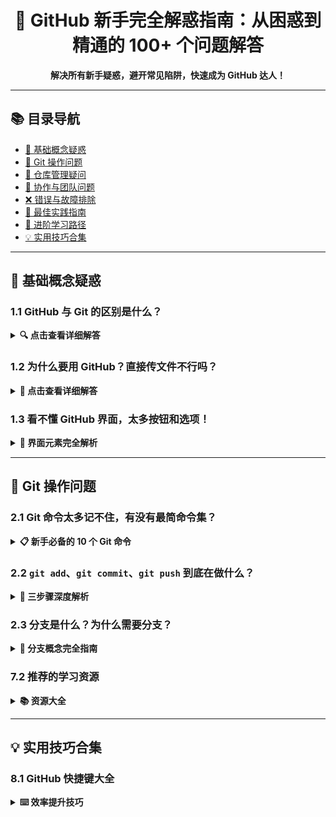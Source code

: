 <div align="center">

# 🎯 GitHub 新手完全解惑指南：从困惑到精通的 100+ 个问题解答

**解决所有新手疑惑，避开常见陷阱，快速成为 GitHub 达人！**

</div>

---

## 📚 目录导航

- [🤔 基础概念疑惑](#-基础概念疑惑)
- [🔧 Git 操作问题](#-git-操作问题)
- [🚀 仓库管理疑问](#-仓库管理疑问)
- [👥 协作与团队问题](#-协作与团队问题)
- [❌ 错误与故障排除](#-错误与故障排除)
- [🎯 最佳实践指南](#-最佳实践指南)
- [🔮 进阶学习路径](#-进阶学习路径)
- [💡 实用技巧合集](#-实用技巧合集)

---

## 🤔 基础概念疑惑

### 1.1 GitHub 与 Git 的区别是什么？
<details>
<summary><b>🔍 点击查看详细解答</b></summary>

```markdown
## 核心区别理解

### Git - 版本控制工具
- ✅ **本地操作**: 在你的电脑上运行
- ✅ **版本管理**: 跟踪代码变化历史
- ✅ **分支管理**: 创建和管理代码分支
- ✅ **分布式**: 每个开发者都有完整仓库副本

### GitHub - 代码托管平台  
- ✅ **云端存储**: 在线代码仓库托管
- ✅ **协作功能**: Issue、Pull Request、代码审查
- ✅ **项目管理**: Projects、Wiki、Actions
- ✅ **社交编程**: Star、Fork、关注开发者

## 生动比喻
想象 Git 是 "Word 文档的版本历史" 功能，
而 GitHub 是 "Google Docs" 的在线协作平台。

## 工作流程
1. 本地用 Git 管理代码版本
2. 推送到 GitHub 进行协作和备份
3. 从 GitHub 拉取他人代码更新
```

**常见误区澄清：**
- ❌ 错误：Git 和 GitHub 是同一个东西
- ✅ 正确：Git 是工具，GitHub 是使用这个工具的在线平台

</details>

### 1.2 为什么要用 GitHub？直接传文件不行吗？
<details>
<summary><b>📁 点击查看详细解答</b></summary>

```markdown
## 传统文件传输的问题
### 版本混乱
- "最终版.docx" → "最终版2.docx" → "真正最终版.docx"
- 不知道哪个版本是最新的
- 无法追溯谁修改了什么

### 协作困难
- 同时编辑会产生冲突
- 无法看到别人的修改
- 合并更改极其麻烦

## GitHub 的优势
### 版本控制
- 🔄 完整的历史记录
- 📝 每次修改都有详细说明
- 🔍 可以比较不同版本的差异
- ⏪ 可以回退到任意历史版本

### 团队协作
- 👥 多人同时工作不冲突
- 🔀 自动合并更改
- 👁️ 清晰的代码审查流程
- 📊 可视化的工作进度

### 代码安全
- 💾 自动备份到云端
- 🔒 权限控制和访问管理
- 🚨 问题追踪和解决记录
```

**实际场景对比：**
| 场景 | 传统方式 | GitHub 方式 |
|------|----------|-------------|
| 写论文 | 邮件来回发送文档 | 共同编辑一个仓库 |
| 团队开发 | 压缩包传递代码 | 分支协作和代码审查 |
| 版本回退 | 手动找备份文件 | `git reset` 一键回退 |

</details>

### 1.3 看不懂 GitHub 界面，太多按钮和选项！
<details>
<summary><b>🎨 界面元素完全解析</b></summary>

```markdown
## 仓库主页主要区域

### 顶部导航栏
- **Code**: 查看代码文件（最常用）
- **Issues**: 问题讨论和任务管理
- **Pull requests**: 代码合并请求
- **Actions**: 自动化工作流
- **Projects**: 项目管理看板
- **Wiki**: 项目文档
- **Security**: 安全相关设置
- **Insights**: 数据分析和统计

### 右侧边栏
- **About**: 项目描述和链接
- **Releases**: 版本发布
- **Packages**: 软件包管理
- **Contributors**: 贡献者列表
- **Languages**: 项目使用的编程语言

### 代码文件区域
- 📁 文件夹和文件列表
- 📝 README.md 项目说明文件
- 🔍 文件搜索和过滤
- 📏 代码行数统计

## 新手重点关注
1. **Code** - 查看和下载代码
2. **Issues** - 提问和讨论问题  
3. **Pull requests** - 查看代码更新
4. **README.md** - 项目使用说明
```

**界面学习技巧：**
- 🎯 先掌握 Code、Issues、Pull requests 三个核心标签
- 🔍 多用搜索功能查找需要的内容
- 📱 安装 GitHub Mobile App 熟悉基础功能
- 💡 每个按钮都可以悬停查看功能介绍

</details>

---

## 🔧 Git 操作问题

### 2.1 Git 命令太多记不住，有没有最简命令集？
<details>
<summary><b>📋 新手必备的 10 个 Git 命令</b></summary>

```bash
# 🎯 新手生存命令包

# 1. 克隆仓库（下载项目）
git clone https://github.com/用户名/仓库名.git

# 2. 查看状态（我在哪里？发生了什么？）
git status

# 3. 添加文件到暂存区（准备提交）
git add 文件名          # 添加单个文件
git add .              # 添加所有文件

# 4. 提交更改（保存版本）
git commit -m "描述这次修改的内容"

# 5. 推送到远程仓库（上传到 GitHub）
git push

# 6. 拉取更新（下载别人的修改）
git pull

# 7. 查看历史（谁改了啥？）
git log

# 8. 创建分支（开个新工作区）
git branch 新分支名

# 9. 切换分支（换到其他工作区）
git checkout 分支名

# 10. 比较差异（我改了啥？）
git diff
```

**命令记忆技巧：**
- 🐶 **工作流记忆法**: 克隆 → 修改 → 添加 → 提交 → 推送
- 🎵 **节奏记忆法**: `clone` → `status` → `add` → `commit` → `push`
- 📝 **场景记忆法**: 按实际使用场景分组记忆

</details>

### 2.2 `git add`、`git commit`、`git push` 到底在做什么？
<details>
<summary><b>🔄 三步骤深度解析</b></summary>

```markdown
## 生动比喻：写信寄信过程

### 第一步：git add - 把信纸放进信封
```
工作区（你的文件夹）
    ↓ 选择要寄出的文件
暂存区（信封）
```

### 第二步：git commit - 封上信封并写地址
```
暂存区（信封）
    ↓ 打包并写好描述
本地仓库（邮箱待寄区）
```

### 第三步：git push - 把信投递到邮局
```
本地仓库（邮箱待寄区）
    ↓ 发送到远程
GitHub（邮局）
```

## 技术原理解析

### 工作区 (Working Directory)
- 你正在编辑的文件
- 肉眼可见的文件夹内容
- 修改后显示为红色（未跟踪）

### 暂存区 (Staging Area)
- 准备提交的文件列表
- `git add` 后显示为绿色（已暂存）
- 相当于"购物车"

### 本地仓库 (Local Repository)
- 已提交的版本历史
- 每次 `git commit` 创建一个新版本
- 保存在 `.git` 隐藏文件夹中

### 远程仓库 (Remote Repository)
- GitHub 上的云端存储
- `git push` 上传本地提交
- `git pull` 下载他人提交
```

**常见问题解答：**
- ❓ **问**: 为什么需要暂存区？不能直接提交吗？
- ✅ **答**: 暂存区让你选择性地提交文件，比如只提交源码不提交临时文件

- ❓ **问**: `git commit` 后文件去哪了？
- ✅ **答**: 进入本地版本历史，可以在 `.git` 文件夹中找到

</details>

### 2.3 分支是什么？为什么需要分支？
<details>
<summary><b>🌿 分支概念完全指南</b></summary>

```markdown
## 分支的生动比喻

### 比喻一：写作业场景
- **main 分支**: 整洁的正式作业本
- **feature 分支**: 草稿纸上写新题目
- **完成后再抄到作业本**: 合并到 main 分支

### 比喻二：公路建设
- **main 分支**: 正在通行的主路
- **feature 分支**: 旁边修建的新车道
- **修好后再开放通行**: 合并到 main 分支

## 为什么需要分支？

### 安全开发
```bash
# 在安全的环境中开发新功能
git checkout -b new-feature    # 创建新分支
# 尽情修改和实验，不影响主分支
git checkout main              # 回到稳定版本
```

### 并行工作
```bash
# 多人同时开发不同功能
开发者A: git checkout -b feature-login
开发者B: git checkout -b feature-payment
# 互不干扰，最后合并
```

### 版本管理
```bash
# 维护多个版本
git checkout -b version-1.0    # 版本1.0维护分支
git checkout -b version-2.0    # 版本2.0开发分支
```

## 新手分支策略
1. **main**: 稳定可用的代码
2. **develop**: 开发中的功能
3. **feature/功能名**: 具体功能开发
4. **hotfix/紧急修复**: 线上问题修复
```

**分支操作可视化：**
```
main:        A --- B --- C --- F
                       \
develop:                D --- E
                              \
feature/login:                 G --- H
```

</details>

---

## 🚀 仓库管理疑问

### 3.1 第一次创建仓库，应该设置什么？
<details>
<summary><b>🆕 新仓库初始化清单</b></summary>

```markdown
## 🎯 必须配置的项目

### 1. README.md 项目说明
```markdown
# 项目名称

## 项目简介
简洁描述项目是做什么的

## 功能特性
- 功能1
- 功能2

## 安装使用
1. 安装步骤
2. 使用方法

## 贡献指南
如何参与开发
```

### 2. .gitignore 忽略文件
```gitignore
# 依赖文件夹
node_modules/
vendor/

# 日志文件
*.log

# 系统文件
.DS_Store
Thumbs.db

# 环境配置（包含敏感信息）
.env
config/credentials.yml
```

### 3. LICENSE 开源协议
- **MIT**: 最宽松，推荐新手使用
- **Apache 2.0**: 包含专利保护
- **GPL v3**: 要求衍生作品也开源

### 4. 基础文件结构
```
项目名/
├── README.md          # 项目说明
├── .gitignore         # 忽略文件配置  
├── LICENSE            # 开源协议
├── src/               # 源代码
│   ├── index.js       # 主文件
│   └── utils/         # 工具函数
├── docs/              # 文档
│   └── tutorial.md    # 教程
└── examples/          # 使用示例
    └── demo.js        # 演示代码
```

## ⚙️ 推荐设置
- ✅ **Description**: 填写项目描述
- ✅ **Topics**: 添加相关标签
- ✅ **Add .gitignore**: 选择项目类型
- ✅ **Choose a license**: 选择开源协议
```

</details>

### 3.2 .gitignore 是什么？为什么需要它？
<details>
<summary><b>🚫 忽略文件完全指南</b></summary>

```markdown
## 什么是 .gitignore？

.gitignore 是一个配置文件，告诉 Git 哪些文件或文件夹不应该被版本控制。

## 为什么需要 .gitignore？

### 避免提交无用文件
```bash
# 不好的做法：提交所有文件
node_modules/    # 1.2GB 的依赖文件
*.log           # 不断增长的日志文件
.env            # 包含密码的配置文件

# 好的做法：忽略这些文件
# 仓库只包含源代码和文档
```

### 保护敏感信息
```gitignore
# 忽略包含密码的文件
.env
config/database.yml
keys/private.pem

# 忽略个人IDE配置
.vscode/
.idea/
```

### 减少仓库体积
- 依赖文件（node_modules/, vendor/）通常很大
- 构建产物（dist/, build/）可以重新生成
- 系统文件（.DS_Store, thumbs.db）无意义

## 常用 .gitignore 规则

### 按文件类型
```gitignore
# 日志文件
*.log
npm-debug.log*

# 运行时文件
*.pid
*.seed
*.pid.lock
```

### 按文件夹
```gitignore
# 依赖文件夹
node_modules/
jspm_packages/

# 构建输出
build/
dist/
out/

# 缓存文件夹
.npm
.eslintcache
```

### 按环境
```gitignore
# 环境变量文件
.env
.env.local
.env.development.local
```

## 生成 .gitignore 的工具
- [gitignore.io](https://www.toptal.com/developers/gitignore) - 根据技术栈生成
- GitHub 新建仓库时自动生成
- 各语言框架提供的标准 .gitignore
```

</details>

---

## 👥 协作与团队问题

### 4.1 如何参与开源项目？从哪开始？
<details>
<summary><b>🌍 开源贡献完全指南</b></summary>

```markdown
## 参与开源的步骤

### 第一步：找到适合的项目
```markdown
寻找标准：
- 🔰 有 "good first issue" 标签
- 📚 文档齐全的项目
- 💬 活跃的社区讨论
- 🆕 你正在使用或感兴趣的项目
```

### 第二步：理解项目结构
```bash
# 1. Fork 项目（创建你的副本）
# 点击 GitHub 页面右上角 Fork 按钮

# 2. 克隆到本地
git clone https://github.com/你的用户名/项目名.git

# 3. 探索项目结构
cd 项目名
ls -la
cat README.md
```

### 第三步：从简单的开始
```markdown
推荐新手任务：
- 📝 修复文档错别字
- 🌐 帮助翻译文档
- 🐛 修复简单的 bug
- 🔧 添加测试用例
- 💡 提出改进建议
```

### 第四步：提交你的贡献
```bash
# 1. 创建功能分支
git checkout -b fix-typo-in-readme

# 2. 做出修改
# 编辑文件...

# 3. 提交更改
git add .
git commit -m "docs: fix typo in README"

# 4. 推送到你的仓库
git push origin fix-typo-in-readme

# 5. 创建 Pull Request
# 在 GitHub 页面点击 "Compare & pull request"
```

## 开源贡献礼仪

### 沟通技巧
```markdown
提问前：
- [ ] 阅读过文档和 README
- [ ] 搜索过已有的 Issues
- [ ] 尝试自己解决问题

提问时：
- 清晰描述问题
- 提供复现步骤
- 说明你的环境信息
```

### 代码规范
```markdown
提交前检查：
- [ ] 代码符合项目规范
- [ ] 通过了所有测试
- [ ] 更新了相关文档
- [ ] 提交信息清晰明确
```

## 寻找新手友好项目
- [good-first-issue](https://github.com/topics/good-first-issue)
- [first-timers-only](https://www.firsttimersonly.com/)
- [up-for-grabs](https://up-for-grabs.net/)
```

</details>

### 4.2 Pull Request 流程完全看不懂？
<details>
<summary><b>🔄 PR 流程一步步解析</b></summary>

```markdown
## Pull Request 完整流程

### 第一步：Fork 项目
```
原始仓库: owner/original-repo
    ↓ Fork
你的仓库: your-username/original-repo
```

### 第二步：克隆和修改
```bash
# 克隆你的仓库副本
git clone https://github.com/your-username/repo.git

# 创建功能分支
git checkout -b my-feature

# 进行修改...
git add .
git commit -m "Add new feature"

# 推送到你的仓库
git push origin my-feature
```

### 第三步：创建 Pull Request
```
在 GitHub 页面：
1. 进入你的仓库
2. 点击 "Pull requests"
3. 点击 "New pull request"
4. 选择 base: original-repo/main ← compare: your-username/my-feature
5. 填写 PR 描述
6. 点击 "Create pull request"
```

### 第四步：代码审查和修改
```markdown
审查过程中：
- 👀 维护者审查你的代码
- 💬 提出修改建议
- 🔧 你根据反馈修改代码
- ✅ 维护者批准合并
```

### 第五步：合并完成
```
你的代码被合并到原始项目！
成为项目的贡献者 🎉
```

## PR 描述模板
```markdown
## 变更描述
[详细描述你做了哪些修改]

## 相关 Issue
Close #123  [链接到相关的问题]

## 检查清单
- [ ] 代码遵循项目规范
- [ ] 添加或更新了测试
- [ ] 文档已更新
- [ ] 所有测试通过

## 截图（如有界面变更）
[上传截图说明变化]
```

## 常见 PR 问题
- ❓ **问**: PR 和 Issue 有什么区别？
- ✅ **答**: Issue 是讨论问题，PR 是提交代码解决方案

- ❓ **问**: 可以提交多个 commit 吗？
- ✅ **答**: 可以，但建议最后 squash 成一个清晰的 commit
```

</details>

---

## ❌ 错误与故障排除

### 5.1 遇到 `fatal: not a git repository` 错误怎么办？
<details>
<summary><b>🚨 常见 Git 错误解决方案</b></summary>

```markdown
## 错误信息大全

### 1. fatal: not a git repository
```bash
# 错误原因：当前文件夹不是 Git 仓库
# 解决方案：
git init                        # 初始化新仓库
# 或
git clone https://github.com/username/repo.git  # 克隆现有仓库
```

### 2. error: failed to push some refs
```bash
# 错误原因：本地落后于远程仓库
# 解决方案：
git pull origin main           # 先拉取最新代码
git push origin main           # 再推送你的更改
```

### 3. error: Your local changes would be overwritten
```bash
# 错误原因：本地有未提交的修改
# 解决方案：
git stash                      # 暂存本地修改
git pull origin main           # 拉取更新
git stash pop                  # 恢复本地修改
```

### 4. fatal: refusing to merge unrelated histories
```bash
# 错误原因：两个不相关的仓库历史
# 解决方案：
git pull origin main --allow-unrelated-histories
```

### 5. error: src refspec main does not match any
```bash
# 错误原因：分支名不匹配
# 解决方案：
git branch -M main            # 重命名分支为 main
git push -u origin main       # 推送并设置上游分支
```

## 错误预防技巧

### 操作前检查状态
```bash
# 在执行任何操作前
git status                    # 查看当前状态
git log --oneline -5         # 查看最近提交
```

### 使用图形化工具
- GitHub Desktop
- GitKraken
- SourceTree
- VS Code Git 集成

### 备份重要修改
```bash
# 在重大操作前备份
git branch backup-branch      # 创建备份分支
git tag backup-tag           # 创建备份标签
```
```

</details>

### 5.2 代码冲突了！怎么解决？
<details>
<summary><b>⚔️ 冲突解决完全指南</b></summary>

```markdown
## 冲突产生的原因

### 场景重现
```
开发者A: 修改了第10行代码
开发者B: 也修改了第10行代码
Git: 我不知道该用哪个版本！💥
```

## 冲突解决步骤

### 第一步：识别冲突
```bash
git status
# 显示：both modified: file.txt
```

### 第二步：查看冲突文件
```python
<<<<<<< HEAD
print("这是开发者A的代码")
=======
print("这是开发者B的代码")
>>>>>>> branch-B
```

### 第三步：手动解决冲突
```python
# 删除冲突标记，选择或合并代码
print("这是合并后的代码")
```

### 第四步：标记冲突已解决
```bash
git add file.txt              # 添加解决后的文件
git commit -m "Resolve merge conflict"
```

## 冲突预防策略

### 沟通协调
```markdown
团队协作规范：
- 📅 定期同步代码
- 💬 修改公共文件前在群里通知
- 🎯 明确代码负责人
```

### 技术手段
```bash
# 频繁拉取更新
git pull origin main --rebase

# 使用功能分支
git checkout -b feature/xxx
# 而不是直接在 main 分支修改
```

### 工具辅助
```markdown
冲突解决工具：
- VS Code: 内置冲突解决界面
- Meld: 可视化对比工具
- KDiff3: 三向合并工具
- GitHub Desktop: 图形化解决
```

## 高级冲突解决

### 使用 rebase
```bash
# 在功能分支上
git rebase main              # 重新应用你的提交
# 解决可能出现的冲突
git rebase --continue        # 继续 rebase
```

### 使用 mergetool
```bash
git config --global merge.tool vscode
git mergetool                # 使用配置的工具解决冲突
```
```

</details>

---

## 🎯 最佳实践指南

### 6.1 提交信息怎么写才专业？
<details>
<summary><b>📝 提交信息规范指南</b></summary>

```markdown
## 提交信息结构

### 格式规范
```
<type>(<scope>): <subject>

<body>

<footer>
```

### 类型 (type)
- ✨ `feat`: 新功能
- 🐛 `fix`: 修复 bug
- 📚 `docs`: 文档更新
- 🎨 `style`: 代码格式调整
- 🔧 `refactor`: 代码重构
- 🧪 `test`: 测试相关
- 🚀 `perf`: 性能优化
- 🏗️ `build`: 构建系统
- 🔒 `security`: 安全相关

### 示例对比

#### 不好的提交信息
```bash
git commit -m "修改了一些东西"
git commit -m "修复bug"
git commit -m "更新"
```

#### 专业的提交信息
```bash
git commit -m "feat(auth): 添加用户登录功能"
git commit -m "fix(api): 修复用户列表分页错误"
git commit -m "docs(readme): 更新安装说明"
```

### 详细示例
```bash
git commit -m "feat(payment): 集成支付宝支付

- 添加支付宝 SDK 依赖
- 实现支付页面和回调处理
- 添加支付状态查询接口

Close #123
BREAKING CHANGE: 支付接口返回值结构调整"
```

## 提交信息的好处

### 可读的历史
```
git log --oneline
# 输出：
# feat(auth): 添加第三方登录
# fix(ui): 修复移动端布局
# docs: 更新 API 文档
```

### 自动化工具
- 🔄 自动生成变更日志
- 🏷️ 自动确定版本号
- 📊 统计分析提交类型
```

</details>

### 6.2 如何组织项目文件结构？
<details>
<summary><b>📁 项目结构最佳实践</b></summary>

```markdown
## 标准项目结构

### 小型项目
```
project/
├── README.md
├── .gitignore
├── package.json       # 或 requirements.txt
├── src/
│   ├── index.js
│   ├── utils/
│   └── components/
├── tests/
├── docs/
└── examples/
```

### 中型项目  
```
project/
├── README.md
├── .github/           # GitHub 相关配置
│   ├── workflows/
│   ├── ISSUE_TEMPLATE/
│   └── PULL_REQUEST_TEMPLATE.md
├── src/
│   ├── core/          # 核心业务逻辑
│   ├── api/           # 接口层
│   ├── database/      # 数据层
│   └── utils/         # 工具函数
├── tests/
│   ├── unit/          # 单元测试
│   ├── integration/   # 集成测试
│   └── fixtures/      # 测试数据
├── docs/
│   ├── api.md
│   ├── deployment.md
│   └── development.md
├── scripts/           # 构建和部署脚本
└── config/            # 配置文件
```

## 文件命名规范

### 代码文件
```markdown
推荐：
- userService.js      # 驼峰命名
- auth-middleware.js  # 中划线连接
- Database.php        # 帕斯卡命名

不推荐：
- user_service.js     # 下划线（不符合语言习惯）
- UserService.js      # 首字母大写（函数/变量）
```

### 资源文件
```markdown
图片：
- logo.png
- banner-homepage.jpg
- icon-user-avatar.svg

文档：
- getting-started.md
- api-reference.md
- deployment-guide.md
```

## 特殊文件说明

### .github/ 文件夹
```markdown
workflows/          # GitHub Actions 配置
ISSUE_TEMPLATE/     # Issue 模板
PULL_REQUEST_TEMPLATE.md  # PR 模板
CODEOWNERS          # 代码负责人
SECURITY.md         # 安全策略
```

### 配置文件
```markdown
.editorconfig       # 编辑器配置
.prettierrc         # 代码格式化
.eslintrc.js        # 代码检查
.gitattributes      # Git 属性配置
```
```

</details>

---

## 🔮 进阶学习路径

### 7.1 从新手到专家的学习路线
<details>
<summary><b>📈 阶段性成长指南</b></summary>

```markdown
## 🎒 第一阶段：新手入门 (1-4周)

### 学习目标
- ✅ 理解 Git 和 GitHub 基本概念
- ✅ 掌握基础 Git 命令
- ✅ 创建和管理个人仓库
- ✅ 学会使用 Issues 和 README

### 实践项目
1. 创建个人博客仓库
2. 编写项目说明文档
3. 提交第一个 Pull Request

## 🚀 第二阶段：进阶开发 (1-3个月)

### 学习目标
- ✅ 掌握分支管理和合并
- ✅ 理解 Pull Request 流程
- ✅ 学会解决代码冲突
- ✅ 参与开源项目贡献

### 实践项目
1. 为开源项目修复 bug
2. 添加新功能并提交 PR
3. 参与代码审查

## 🔧 第三阶段：高级工具 (3-6个月)

### 学习目标
- ✅ 掌握 GitHub Actions 自动化
- ✅ 使用 GitHub Pages 部署网站
- ✅ 理解项目管理工具
- ✅ 学会团队协作规范

### 实践项目
1. 设置 CI/CD 流水线
2. 部署个人作品集网站
3. 在团队项目中担任代码审查者

## 🏗️ 第四阶段：专家架构 (6个月+)

### 学习目标
- ✅ 设计复杂项目架构
- ✅ 制定团队开发规范
- ✅ 管理大型开源项目
- ✅ 指导新人成长

### 实践项目
1. 领导开源项目开发
2. 设计企业级 Git 工作流
3. 编写团队培训材料
```

</details>

### 7.2 推荐的学习资源
<details>
<summary><b>📚 资源大全</b></summary>

```markdown
## 官方资源
- [GitHub Skills](https://skills.github.com) - 交互式学习
- [GitHub Docs](https://docs.github.com) - 完整文档
- [GitHub Blog](https://github.blog) - 最新动态

## 视频教程
- [Git and GitHub for Beginners](https://youtu.be/RGOj5yH7evk) - FreeCodeCamp
- [GitHub Ultimate](https://www.udemy.com/course/github-ultimate/) - Udemy
- [Introduction to Git and GitHub](https://www.coursera.org/learn/introduction-git-github) - Coursera

## 交互式学习
- [Learn Git Branching](https://learngitbranching.js.org) - 可视化学习分支
- [Oh My Git!](https://ohmygit.org) - 游戏化学习
- [Git Katas](https://github.com/eficode-academy/git-katas) - 练习任务

## 书籍推荐
- 《Pro Git》- 官方免费电子书
- 《GitHub入门与实践》- 实战指南
- 《版本控制之道》- 最佳实践

## 社区支持
- [GitHub Community](https://github.com/community) - 官方社区
- [Stack Overflow](https://stackoverflow.com/questions/tagged/git) - 技术问答
- [Reddit r/git](https://www.reddit.com/r/git/) - 讨论区
```

</details>

---

## 💡 实用技巧合集

### 8.1 GitHub 快捷键大全
<details>
<summary><b>⌨️ 效率提升技巧</b></summary>

```markdown
## 全局快捷键
- `s` 或 `/` - 聚焦搜索框
- `g` + `c` - 跳转到 Code 页面
- `g` + `i` - 跳转到 Issues 页面
- `g` + `p` - 跳转到 Pull requests 页面

## 代码浏览快捷键
- `t` - 激活文件查找器
- `l` - 跳转到某行
- `b` - 查看 Blame 信息
- `y` - 固定链接到当前版本

## Issue 和 PR 快捷键
- `c` - 创建新 Issue
- `a` - 分配负责人
- `m` - 提及某人
- `l` - 添加标签

## 常用网址技巧
```markdown
# 直接跳转到某行
https://github.com/user/repo/blob/main/file.js#L10-L20

# 查看差异
https://github.com/user/repo/compare/main...feature

# 下载某个文件夹
在 URL 地址中的 /tree/main/ 后添加 ?download=true
```

## 浏览器扩展
- [Octotree](https://www.octotree.io/) - 侧边栏文件树
- [Refined GitHub](https://github.com/refined-github/refined-github) - 功能增强
- [GitHub File Icon](https://github.com/homerchen19/github-file-icons) - 文件图标
```

</details>

### 8.2 提高 GitHub 使用效率的技巧
<details>
<summary><b>⚡ 效率神器推荐</b></summary>

```markdown
## 自动化工具

### GitHub Actions 自动化
```yaml
# 自动欢迎新贡献者
name: Welcome New Contributor
on:
  issues:
    types: [opened]
jobs:
  welcome:
    runs-on: ubuntu-latest
    steps:
      - uses: actions/first-interaction@v1
```

### 代码模板
```markdown
# 保存常用代码片段
在 Gist 中保存常用配置、脚本、模板
```

## 协作效率技巧

### 代码审查模板
```markdown
## 代码审查清单
- [ ] 代码逻辑正确性
- [ ] 错误处理完整性
- [ ] 性能考虑
- [ ] 安全性
- [ ] 可测试性
- [ ] 文档更新
```

### 团队沟通规范
```markdown
Issue 标题格式：
[类型] 简短描述

类型：
[BUG] - 问题报告
[FEATURE] - 功能请求
[QUESTION] - 问题咨询
[ENHANCEMENT] - 改进建议
```

## 个人效率提升

### 通知管理
```markdown
通知设置优化：
- 🔔 只关注参与的项目
- 📧 定期摘要而非实时通知
- 🏷️ 使用标签分类通知
```

### 搜索技巧
```markdown
高级搜索语法：
repo:user/repo 搜索特定仓库
filename:README.md 按文件名搜索
extension:js 按文件扩展名搜索
path:src 按路径搜索
```
```

</details>

---

<div align="center">

## 🎉 开始你的 GitHub 之旅！

**记住：每个专家都曾是初学者**

### 📞 需要更多帮助？
- [创建 Issue 提问](/../../issues/new)
- [加入讨论](/../../discussions)
- [查看官方文档](https://docs.github.com)

### 🚀 下一步行动
1. **立即实践** - 创建你的第一个仓库
2. **参与贡献** - 找一个感兴趣的开源项目
3. **持续学习** - 每天学习一个 Git 命令
4. **分享经验** - 帮助其他新手成长

**祝你 GitHub 之旅愉快！** ✨

</div>

---

<div align="center">

*📚 本指南持续更新，欢迎提交改进建议*  
*🔄 最后更新: {{ date | date_to_string }}*  
*💡 有疑问？请在 Discussions 中提问！*

</div>